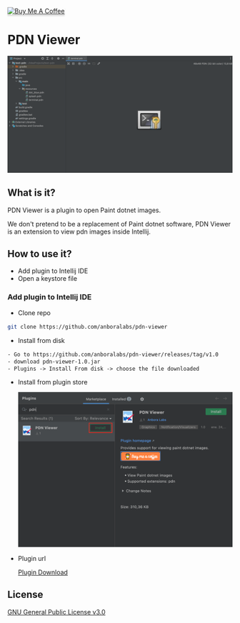 <a href="https://www.buymeacoffee.com/dalgarins" target="_blank"><img src="https://www.buymeacoffee.com/assets/img/custom_images/orange_img.png" alt="Buy Me A Coffee" style="height: 41px !important;width: 174px !important;box-shadow: 0px 3px 2px 0px rgba(190, 190, 190, 0.5) !important;-webkit-box-shadow: 0px 3px 2px 0px rgba(190, 190, 190, 0.5) !important;" ></a>

# PDN Viewer

![project_with_preview](/images/pdn_3.png)

## What is it?

PDN Viewer is a plugin to open Paint dotnet images.

We don't pretend to be a replacement of Paint dotnet software, PDN Viewer is an extension to view pdn images inside Intellij.

## How to use it?

- Add plugin to Intellij IDE
- Open a keystore file

### Add plugin to Intellij IDE

- Clone repo

```sh
git clone https://github.com/anboralabs/pdn-viewer
```

- Install from disk

```
- Go to https://github.com/anboralabs/pdn-viewer/releases/tag/v1.0
- download pdn-viewer-1.0.jar
- Plugins -> Install From disk -> choose the file downloaded
```

- Install from plugin store

  ![Market Place](/images/marketplace.png)

- Plugin url

  [Plugin Download](https://plugins.jetbrains.com/plugin/18459-pdn-viewer)

## License

[GNU General Public License v3.0](https://github.com/anboralabs/pdn-viewer/blob/master/LICENSE)